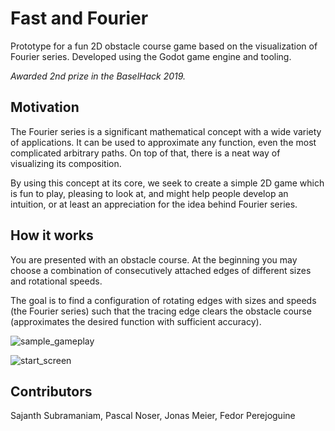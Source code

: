 # Fast and Fourier

Prototype for a fun 2D obstacle course game based on the visualization of Fourier series. Developed using the Godot game engine and tooling.

*Awarded 2nd prize in the BaselHack 2019.*

## Motivation

The Fourier series is a significant mathematical concept with a wide variety of applications. It can be used to approximate any function, even the most complicated arbitrary paths. On top of that, there is a neat way of visualizing its composition.

By using this concept at its core, we seek to create a simple 2D game which is fun to play, pleasing to look at, and might help people develop an intuition, or at least an appreciation for the idea behind Fourier series. 

## How it works

You are presented with an obstacle course. At the beginning you may choose a combination of consecutively attached edges of different sizes and rotational speeds.

The goal is to find a configuration of rotating edges with sizes and speeds (the Fourier series) such that the tracing edge clears the obstacle course (approximates the desired function with sufficient accuracy).

![sample_gameplay](https://user-images.githubusercontent.com/5418277/68135151-84e43f80-ff23-11e9-87ba-dde5b6b4341e.gif)

![start_screen](https://user-images.githubusercontent.com/5418277/68135155-84e43f80-ff23-11e9-85f5-6cc2feec3891.jpg)

## Contributors

Sajanth Subramaniam, Pascal Noser, Jonas Meier, Fedor Perejoguine
